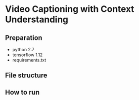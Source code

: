 # Video Captioning with Context Understanding

## Preparation
* python 2.7
* tensorflow 1.12
* requirements.txt


## File structure


## How to run